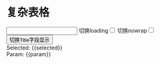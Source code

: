 # 复杂表格

<div id="ex-table-02">
  <div>
    <input ref="loading" v-model="loading_text" style="display:inline-block"></input>
    <label style="display:inline-block">切换loading<input v-model="show_loading" type="checkbox"></input></label>
    <label style="display:inline-block">切换nowrap<input v-model="show_nowrap" type="checkbox"></input></label>
    <button @click="handleTitleHide">切换Title字段显示</button>
  </div>
  <Grid ref='grid' :data="table" :value="value"
    @on-selected="handleSelected"
    @on-deselected="handleDeselected"
    @on-selected-all="handleSelectedAll"
    @on-deselected-all="handleDeselectedAll"
    @on-query-change="handleQueryChange">
    </Grid>
  <div>Selected: {{selected}}</div>
  <div>Param: {{param}}</div>
</div>
<script>
var ex_table_02 = new Vue({
  el: '#ex-table-02',
  data: function () {
    var self = this
    var value = []
    var table = {
      columns: [],
      multiSelect: true,
      resizable: true,
      pagination: true,
      pageSizeOpts: [10, 30, 50],
      total: 80,
      height: 300,
      draggable: true,
      checkCol: true,
      checkColWidth: 120,
      checkColTitle: 'Check All',
      indexCol: true,
      param: {
        str1: "Hello World!!!",
        tree: '1'
      },
      buttons: [
        [
          {label: '新增', type:'primary', onClick: function(target, data){
              self.$Message.info('Click 新增')
            }
          },
          {label: '编辑', disabled: true},
          {label: '删除', onClick: function(target, data){
              var selection = target.getSelection()
              if (selection.length === 0) {
                self.$Message.error('请先选择要删除的记录')
              } else {
                target.removeRow(selection)
              }
            }
          },
          {label: '设置机构查询值', onClick: function(target, data){
              self.$refs.grid.$refs.query.store.states.value.tree = '2'
              self.$refs.grid.$refs.query.store.states.fields[1].options.label = 'A机构'
            }
          }
        ],
        [
          {label: '上移', icon:'ios-arrow-thin-up'},
          {label: '下移', icon: 'ios-arrow-thin-down'}
        ]
      ],
      rightButtons: [
        [{label: '下载'}]
      ],
      bottomButtons: [
        [{'label': '导出'}]
      ],
      onLoadData: function (url, param, callback) {
        self.param = Object.assign({}, param)
        var data = []
        var b = (param.page - 1) * param.pageSize
        for (var i = 0; i < param.pageSize; i++) {
          var row = {id: b + i + 1, title: 'P' + param.page + '-Title-' + (i + 1)}
          for (var j = 1; j < 10; j++) {
            row['name' + j] = 'P' + param.page + '-Name-' + (i + 1) + '-' + j
          }
          data.push(row)
        }
        setTimeout( function () {
          callback(data, {total:100})
          }, 0)
      },
      onSelect: function (row) {
        var r = row.id !== 1
        if (!r) {
          self.$Message.info('本行不能选择')
        }
        return r
      },
      onCheckable: function (row) {
        var r = row.id !== 2 && row.id !==3
        return r
      }
    }
    table.columns.push({
      name: 'id',
      title: '合并/ID',
      width: 40,
      sortable: true,
      fixed: 'left'
    })
    table.columns.push({
      name: 'title',
      title: '合并/Title',
      sortable: true,
      fixed: 'left',
      showTitle: false,
      format: function(value, column, row) {
        return '<a href="#">' + value + '</a>'
      }
    })
    for (var j = 1; j < 10; j++) {
      table.columns.push({
        name: 'name' + j,
        title: 'Column' + j,
        width: 100,
        sortable: false,
        align: 'center'
      })
    }
    //隐藏字段
    table.columns.push({
      name: 'action',
      title: 'Action',
      sortable: false,
      fixed: 'right'
    })
    for (var i = 0; i < 10; i++) {
      var row = {id: i + 1, title: 'Title-' + (i + 1)}
      for (var j = 1; j < 10; j++) {
        row['name' + j] = 'Name-' + (i + 1) + '-' + j
      }
      value.push(row)
    }
    table.query = {
      fields: [
        {name: "str1", type: "string", label: "字符串1", placeholder: "请输入字符串1"},
        {name: "tree", type: "treeselect", label: "机构", options: {
          remote: true,
          'remote-load-data': function (item, callback) {
            if (!item) {
              callback([
                {
                  id: 'parent',
                  title: 'parent',
                  loading: false,
                  children: []
                }
              ])
            } else {
              callback([
                {
                    title: 'children1',
                    id: 'children1'
                },
                {
                    id: 'children2',
                    title: 'children2'
                }
              ])
            }
          }
        }
      }
      ],
      layout: [
        ['str1', 'tree']
      ],
      buttons: {
        align: "center",//按钮左中右 start center end 默认 end
        submit: {
          label: "点此查询",
        },
        clear: {
          label: "点此清除"
        }
      },
      choices: {}
    }
    return {
      table:table,
      selected:[],
      logs:[],
      loading_text:'loading',
      show_loading:false,
      show_nowrap: false,
      param:{},
      value: value
    }
  },
  watch: {
    show_loading: function() {
      this.$refs.grid.showLoading(this.show_loading, this.loading_text)
    },
    show_nowrap: function () {
      this.$refs.grid.$set(this.$refs.grid.store.states, 'nowrap', this.show_nowrap)
    }
  },
  methods: {
    handleSelected: function(row) {
      this.selected = this.$refs.grid.getSelection()
      this.logs.push(['selected', row])
    },
    handleDeselected: function(row) {
      this.selected = this.$refs.grid.getSelection()
      this.logs.push(['deselected', row])
    },
    handleSelectedAll: function(row) {
      this.selected = this.$refs.grid.getSelection()
      this.logs.push(['selected-all', row])
    },
    handleDeselectedAll: function(row) {
      this.selected = this.$refs.grid.getSelection()
      this.logs.push(['deselected-all', row])
    },
    handleTitleHide: function() {
      var title_column = this.table.columns[1]
      this.$set(title_column, 'hidden', !title_column.hidden)
    },
    handleQueryChange: function (data) {
      console.log(data)
    }
  }
})
</script>
